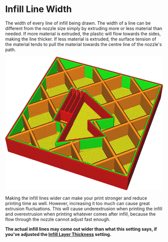 Infill Line Width
====
The width of every line of infill being drawn. The width of a line can be different from the nozzle size simply by extruding more or less material than needed. If more material is extruded, the plastic will flow towards the sides, making the line thicker. If less material is extruded, the surface tension of the material tends to pull the material towards the centre line of the nozzle's path.

<!--screenshot {
"image_path": "infill_line_width.png",
"models": [{"script": "material_calibration.scad"}],
"camera_position": [35, 92, 122],
"settings": {"infill_line_width": 1},
"layer": 111,
"colours": 64
}-->
![The infill lines are significantly wider than the rest](../images/infill_line_width.png)

Making the infill lines wider can make your print stronger and reduce printing time as well. However, increasing it too much can cause great extrusion fluctuations. This will cause underextrusion when printing the infill and overextrusion when printing whatever comes after infill, because the flow through the nozzle cannot adjust fast enough.

**The actual infill lines may come out wider than what this setting says, if you've adjusted the [Infill Layer Thickness](../infill/infill_sparse_thickness.md) setting.**